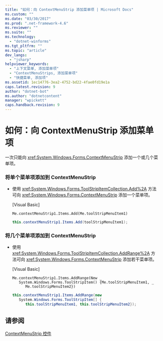 ```yaml
---
title: "如何：向 ContextMenuStrip 添加菜单项 | Microsoft Docs"
ms.custom: ""
ms.date: "03/30/2017"
ms.prod: ".net-framework-4.6"
ms.reviewer: ""
ms.suite: ""
ms.technology: 
  - "dotnet-winforms"
ms.tgt_pltfrm: ""
ms.topic: "article"
dev_langs: 
  - "jsharp"
helpviewer_keywords: 
  - "上下文菜单, 添加菜单项"
  - "ContextMenuStrips, 添加菜单项"
  - "快捷菜单, 添加项"
ms.assetid: 1ec14776-3ea2-4752-bd22-4fae0fd19e1a
caps.latest.revision: 9
author: "dotnet-bot"
ms.author: "dotnetcontent"
manager: "wpickett"
caps.handback.revision: 9
---
```

# 如何：向 ContextMenuStrip 添加菜单项
一次只能向 <xref:System.Windows.Forms.ContextMenuStrip> 添加一个或几个菜单项。  
  
### 将单个菜单项添加到 ContextMenuStrip  
  
-   使用 <xref:System.Windows.Forms.ToolStripItemCollection.Add%2A> 方法可向 <xref:System.Windows.Forms.ContextMenuStrip> 添加一个菜单项。  
  
     \[Visual Basic\]  
  
    ```  
    Me.contextMenuStrip1.Items.Add(Me.toolStripMenuItem1)  
    ```  
  
    ```csharp  
    this.contextMenuStrip1.Items.Add(toolStripMenuItem1);  
    ```  
  
### 将几个菜单项添加到 ContextMenuStrip  
  
-   使用 <xref:System.Windows.Forms.ToolStripItemCollection.AddRange%2A> 方法可向 <xref:System.Windows.Forms.ContextMenuStrip> 添加若干菜单项。  
  
     \[Visual Basic\]  
  
    ```  
    Me.contextMenuStrip1.Items.AddRange(New _  
       System.Windows.Forms.ToolStripItem() {Me.toolStripMenuItem1, _  
          Me.toolStripMenuItem2})  
    ```  
  
    ```csharp  
    this.contextMenuStrip1.Items.AddRange(new   
       System.Windows.Forms.ToolStripItem[] {  
          this.toolStripMenuItem1, this.toolStripMenuItem2});  
    ```  
  
## 请参阅  
 [ContextMenuStrip 控件](../../../../docs/framework/winforms/controls/contextmenustrip-control.md)